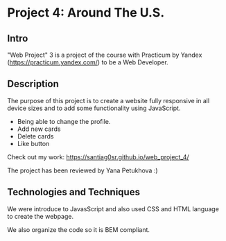 # Project 4: Around The U.S.

## Intro

"Web Project" 3 is a project of the course with Practicum by Yandex (https://practicum.yandex.com/) to be a Web Developer.

## Description

The purpose of this project is to create a website fully responsive in all device sizes and to add some functionality using JavaScript.

- Being able to change the profile.
- Add new cards
- Delete cards
- Like button

Check out my work: https://santiag0sr.github.io/web_project_4/

The project has been reviewed by Yana Petukhova :)

## Technologies and Techniques

We were introduce to JavasScript and also used CSS and HTML language to create the webpage.

We also organize the code so it is BEM compliant.
